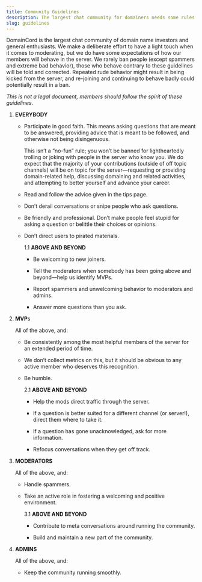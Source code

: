 ```yaml
---
title: Community Guidelines
description: The largest chat community for domainers needs some rules
slug: guidelines
---
```

DomainCord is the largest chat community of domain name investors and general enthusiasts. We make a deliberate effort to have a light touch when it comes to moderating, but we do have some expectations of how our members will behave in the server. We rarely ban people (except spammers and extreme bad behavior), those who behave contrary to these guidelines will be told and corrected. Repeated rude behavior might result in being kicked from the server, and re-joining and continuing to behave badly could potentially result in a ban.

<!-- end -->

_This is not a legal document, members should follow the spirit of these guidelines._

1. **EVERYBODY**

    - Participate in good faith. This means asking questions that are meant to be answered, providing advice that is meant to be followed, and otherwise not being disingenuous.

         This isn’t a “no-fun” rule; you won’t be banned for lightheartedly trolling or joking with people in the server who know you. We do expect that the majority of your contributions (outside of off topic channels) will be on topic for the server—requesting or providing domain-related help, discussing domaining and related activities, and attempting to better yourself and advance your career.

    
    - Read and follow the advice given in the tips page.

    - Don’t derail conversations or snipe people who ask questions.

    - Be friendly and professional. Don’t make people feel stupid for asking a question or belittle their choices or opinions.

    - Don’t direct users to pirated materials.

        1.1 **ABOVE AND BEYOND**

        - Be welcoming to new joiners.

        - Tell the moderators when somebody has been going above and beyond—help us identify MVPs.

        - Report spammers and unwelcoming behavior to moderators and admins.

        - Answer more questions than you ask.

2. **MVP**s

    All of the above, and:

    - Be consistently among the most helpful members of the server for an extended period of time.

    - We don’t collect metrics on this, but it should be obvious to any active member who deserves this recognition.

    - Be humble.

        2.1 **ABOVE AND BEYOND**

        - Help the mods direct traffic through the server.

        - If a question is better suited for a different channel (or server!), direct them where to take it.

        - If a question has gone unacknowledged, ask for more information.

        - Refocus conversations when they get off track.

3. **MODERATORS**

    All of the above, and:

    - Handle spammers.

    - Take an active role in fostering a welcoming and positive environment.

        3.1 **ABOVE AND BEYOND**

        - Contribute to meta conversations around running the community.

        - Build and maintain a new part of the community.

4. **ADMINS**

    All of the above, and:

    - Keep the community running smoothly. 